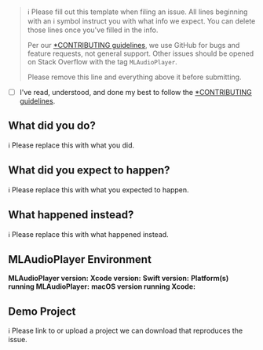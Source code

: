 > ℹ Please fill out this template when filing an issue.
> All lines beginning with an ℹ symbol instruct you with what info we expect. You can delete those lines once you've filled in the info.
>
> Per our [*CONTRIBUTING guidelines](https://github.com/micheltlutz/MLAudioPlayer/blob/master/CONTRIBUTING.md), we use GitHub for
> bugs and feature requests, not general support. Other issues should be opened on Stack Overflow with the tag `MLAudioPlayer`.
>
> Please remove this line and everything above it before submitting.

* [ ] I've read, understood, and done my best to follow the [*CONTRIBUTING guidelines](https://github.com/micheltlutz/MLAudioPlayer/blob/master/CONTRIBUTING.md).

## What did you do?

ℹ Please replace this with what you did.

## What did you expect to happen?

ℹ Please replace this with what you expected to happen.

## What happened instead?

ℹ Please replace this with what happened instead.

## MLAudioPlayer Environment

**MLAudioPlayer version:**
**Xcode version:**
**Swift version:**
**Platform(s) running MLAudioPlayer:**
**macOS version running Xcode:**

## Demo Project

ℹ Please link to or upload a project we can download that reproduces the issue.
